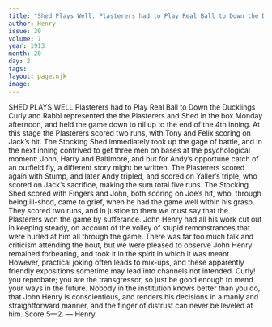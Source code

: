```yaml
---
title: "Shed Plays Well: Plasterers had to Play Real Ball to Down the Ducklings"
author: Henry
issue: 30
volume: 7
year: 1913
month: 20
day: 2
tags:
layout: page.njk
image:
---
```

SHED PLAYS WELL    Plasterers had to Play Real Ball to Down the Ducklings   Curly and Rabbi represented the the Plasterers and Shed in the box Monday afternoon, and held the game down to nil up to the end of the 4th inning. At this stage the Plasterers scored two runs, with Tony and Felix scoring on Jack’s hit. The Stocking Shed immediately took up the gage of battle, and in the next inning contrived to get three men on bases at the psychological moment: John, Harry and Baltimore, and but for Andy’s opportune catch of an outfield fly, a different story might be written. The Plasterers scored again with Stump, and later Andy tripled, and scored on Yaller’s triple, who scored on Jack’s sacrifice, making the sum total five runs. The Stocking Shed scored with Fingers and John, both scoring on Joe’s hit, who, through being ill-shod, came to grief, when he had the game well within his grasp. They scored two runs, and in justice to them we must say that the Plasterers won the game by sufferance. John Henry had all his work cut out in keeping steady, on account of the volley of stupid remonstrances that were hurled at him all through the game. There was far too much talk and criticism attending the bout, but we were pleased to observe John Henry remained forbearing, and took it in the spirit in which it was meant. However, practical joking often leads to mix-ups, and these apparently friendly expositions sometime may lead into channels not intended. Curly! you reprobate; you are the transgressor, so just be good enough to mend your ways in the future. Nobody in the institution knows better than you do, that John Henry is conscientious, and renders his decisions in a manly and straightforward manner, and the finger of distrust can never be leveled at him. Score 5—2. — Henry. 




